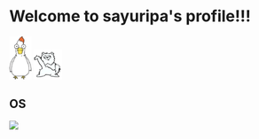 # Welcome to sayuripa's profile!!!
 <img src="simosawa.jpg" width="8%"/> <img src="pomeko.jpg" width="10%"/>  
## OS
![](https://img.shields.io/badge/windows-blue.svg?logo=windows11)



